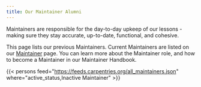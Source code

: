```yaml
---
title: Our Maintainer Alumni 
---
```


Maintainers are responsible for the day-to-day upkeep of our lessons - making sure they stay accurate, up-to-date, functional, and cohesive.

This page lists our previous Maintainers. Current Maintainers are listed on our [Maintainer](/community/maintainers) page. You can learn more about the Maintainer role, and how to become a Maintainer in our Maintainer Handbook.

{{< persons feed="https://feeds.carpentries.org/all_maintainers.json" where="active_status,Inactive Maintainer" >}}
